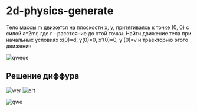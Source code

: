 # 2d-physics-generate

Тело массы m движется на плоскости x, y, притягиваясь к точке (0, 0) с силой a^2mr, где r - расстояние до этой точки. Найти движение тела при начальных условиях x(0)=d, y(0)=0, x’(0)=0, y’(0)=v и траекторию этого движения

![qweqe](https://sun9-62.userapi.com/impf/3WxJGdQSbmsZM2o3gKfPyWf-e7T9rSFz4z7oNg/MM8ufnFRSOU.jpg?size=1920x1080&quality=96&proxy=1&sign=97fff7c592dc3a295ae05158be94d4eb)

## Решение диффура
![wer](https://sun9-17.userapi.com/impf/PJ1i3TZv41vEtFencbBN1EXO-fYwSI_Mg8BX_w/yopQp8Xldug.jpg?size=1620x2160&quality=96&proxy=1&sign=4fbe02f993755752ce10a74f1094e0d7)
![ert](https://sun9-27.userapi.com/impf/pd0P8MD2K_JGoGgkf2j9Dyy_loSdVPnBPte13A/s6ahoJK2Evc.jpg?size=1620x2160&quality=96&proxy=1&sign=90f5833b5a636a0cb8ffc7c14824c21a)

![qwe](https://sun9-33.userapi.com/impf/UzqbUJ03chRjmT_Fd7XL8_AVQXt9TZjcB6RxyA/bLVTtis6oRg.jpg?size=1920x1080&quality=96&proxy=1&sign=5710f939e310ca7d72945f0665dee06c)
